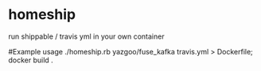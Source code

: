 # homeship
run shippable / travis yml in your own container

#Example usage
./homeship.rb yazgoo/fuse_kafka travis.yml > Dockerfile; docker build .
